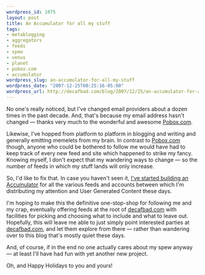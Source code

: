 ```yaml
--- 
wordpress_id: 1075
layout: post
title: An Accumulator for all my stuff
tags: 
- metablogging
- aggregators
- feeds
- spew
- venus
- planet
- pobox.com
- accumulator
wordpress_slug: an-accumulator-for-all-my-stuff
wordpress_date: "2007-12-25T00:25:16-05:00"
wordpress_url: http://decafbad.com/blog/2007/12/25/an-accumulator-for-all-my-stuff
---
```

No one's really noticed, but I've changed email providers about a dozen times in the past decade.  And, that's because my email address hasn't changed — thanks very much to the wonderful and awesome <a href="http://pobox.com/">Pobox.com</a>.

Likewise, I've hopped from platform to platform in blogging and writing and generally emitting memelets from my brain.  In contrast to <a href="http://pobox.com/">Pobox.com</a> though, anyone who could be bothered to follow me would have had to keep track of every new feed and site which happened to strike my fancy.  Knowing myself, I don't expect that my wandering ways to change — so the number of feeds in which my stuff lands will only increase.

So, I'd like to fix that.  In case you haven't seen it, <a href="http://decafbad.com/accum/">I've started building an Accumulator</a> for all the various feeds and accounts between which I'm distributing my attention and User Generated Content these days.

I'm hoping to make this the definitive one-stop-shop for following me and my crap, eventually offering feeds at the root of <a href="http://decafbad.com/">decafbad.com</a> with facilities for picking and choosing what to include and what to leave out.  Hopefully, this will leave me able to just simply point interested parties at <a href="http://decafbad.com/">decafbad.com</a>, and let them explore from there — rather than wandering over to this blog that's mostly quiet these days.

And, of course, if in the end no one actually cares about my spew anyway — at least I'll have had fun with yet another new project.

Oh, and Happy Holidays to you and yours!
